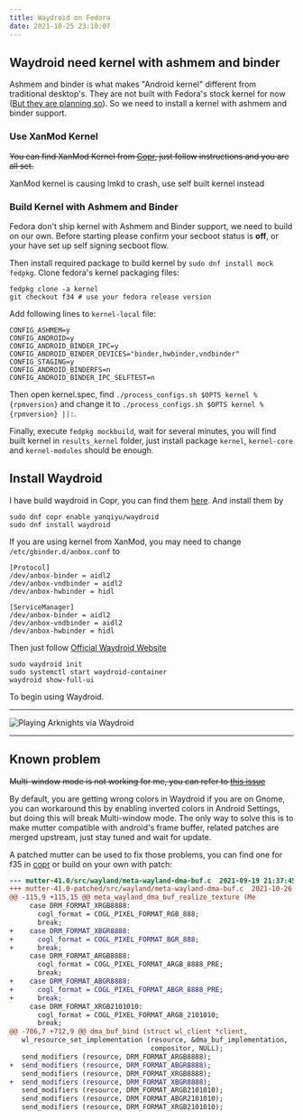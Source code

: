```yaml
---
title: Waydroid on Fedora
date: 2021-10-25 23:10:07
---
```


## Waydroid need kernel with ashmem and binder
Ashmem and binder is what makes "Android kernel" different from traditional desktop's. They are not built with Fedora's stock kernel for now ([But they are planning so](https://bugzilla.redhat.com/show_bug.cgi?id=1455411)). So we need to install a kernel with ashmem and binder support.

### Use XanMod Kernel
~~You can find XanMod Kernel from [Copr](https://copr.fedorainfracloud.org/coprs/rmnscnce/kernel-xanmod/), just follow instructions and you are all set.~~

XanMod kernel is causing lmkd to crash, use self built kernel instead

### Build Kernel with Ashmem and Binder
Fedora don't ship kernel with Ashmem and Binder support, we need to build on our own. Before starting please confirm your secboot status is **off**, or your have set up 
self signing secboot flow.

Then install required package to build kernel by `sudo dnf install mock fedpkg`. Clone fedora's kernel packaging files:
```
fedpkg clone -a kernel
git checkout f34 # use your fedora release version
```
Add following lines to `kernel-local` file:
```
CONFIG_ASHMEM=y
CONFIG_ANDROID=y
CONFIG_ANDROID_BINDER_IPC=y
CONFIG_ANDROID_BINDER_DEVICES="binder,hwbinder,vndbinder"
CONFIG_STAGING=y
CONFIG_ANDROID_BINDERFS=n
CONFIG_ANDROID_BINDER_IPC_SELFTEST=n
```
Then open kernel.spec, find `./process_configs.sh $OPTS kernel %{rpmversion}` and change it to `./process_configs.sh $OPTS kernel %{rpmversion} ||:`.

Finally, execute `fedpkg mockbuild`, wait for several minutes, you will find built kernel in `results_kernel` folder, just install package `kernel`, `kernel-core` and `kernel-modules` 
should be enough.


## Install Waydroid
I have build waydroid in Copr, you can find them [here](https://copr.fedorainfracloud.org/coprs/yanqiyu/waydroid/). And install them by
```
sudo dnf copr enable yanqiyu/waydroid
sudo dnf install waydroid
```

If you are using kernel from XanMod, you may need to change `/etc/gbinder.d/anbox.conf` to 
```
[Protocol]
/dev/anbox-binder = aidl2
/dev/anbox-vndbinder = aidl2
/dev/anbox-hwbinder = hidl

[ServiceManager]
/dev/anbox-binder = aidl2
/dev/anbox-vndbinder = aidl2
/dev/anbox-hwbinder = hidl
```

Then just follow [Official Waydroid Website](https://waydro.id/)
```
sudo waydroid init
sudo systemctl start waydroid-container
waydroid show-full-ui
```
To begin using Waydroid.

***
![Playing Arknights via Waydroid](https://cdn.jsdelivr.net/gh/karuboniru/blog_imgs@master/20211025232040.png)

***
## Known problem
~~Multi-window mode is not working for me, you can refer to [this issue](https://github.com/waydroid/waydroid/issues/131)~~

By default, you are getting wrong colors in Waydroid if you are on Gnome, you can workaround this by enabling inverted colors in Android Settings, but doing this will break Multi-window mode. The only 
way to solve this is to make mutter compatible with android's frame buffer, related patches are merged upstream, just stay tuned and wait for update.

A patched mutter can be used to fix those problems, you can find one for f35 in [copr](https://copr.fedorainfracloud.org/coprs/yanqiyu/mutter-bgr/) or build on your own with patch: 
```patch
--- mutter-41.0/src/wayland/meta-wayland-dma-buf.c	2021-09-19 21:37:45.655426700 +0800
+++ mutter-41.0-patched/src/wayland/meta-wayland-dma-buf.c	2021-10-26 15:56:05.667487234 +0800
@@ -115,9 +115,15 @@ meta_wayland_dma_buf_realize_texture (Me
     case DRM_FORMAT_XRGB8888:
       cogl_format = COGL_PIXEL_FORMAT_RGB_888;
       break;
+    case DRM_FORMAT_XBGR8888:
+      cogl_format = COGL_PIXEL_FORMAT_BGR_888;
+      break;
     case DRM_FORMAT_ARGB8888:
       cogl_format = COGL_PIXEL_FORMAT_ARGB_8888_PRE;
       break;
+    case DRM_FORMAT_ABGR8888:
+      cogl_format = COGL_PIXEL_FORMAT_ABGR_8888_PRE;
+      break;
     case DRM_FORMAT_XRGB2101010:
       cogl_format = COGL_PIXEL_FORMAT_ARGB_2101010;
       break;
@@ -706,7 +712,9 @@ dma_buf_bind (struct wl_client *client,
   wl_resource_set_implementation (resource, &dma_buf_implementation,
                                   compositor, NULL);
   send_modifiers (resource, DRM_FORMAT_ARGB8888);
+  send_modifiers (resource, DRM_FORMAT_ABGR8888);
   send_modifiers (resource, DRM_FORMAT_XRGB8888);
+  send_modifiers (resource, DRM_FORMAT_XBGR8888);
   send_modifiers (resource, DRM_FORMAT_ARGB2101010);
   send_modifiers (resource, DRM_FORMAT_ABGR2101010);
   send_modifiers (resource, DRM_FORMAT_XRGB2101010);
```
